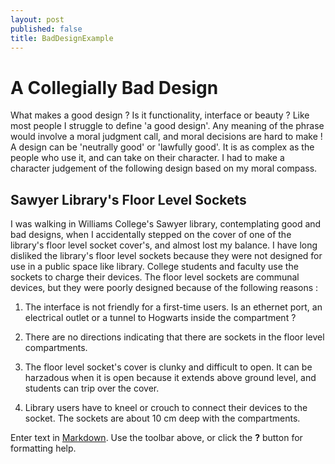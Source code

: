 ```yaml
---
layout: post
published: false
title: BadDesignExample
---
```

# **A Collegially Bad Design**

What makes a good design ? Is it functionality, interface or beauty ? Like most people I struggle to define 'a good design'. Any meaning of the phrase would involve a moral judgment call, and moral decisions are hard to make ! A design can be 'neutrally good' or 'lawfully good'. It is as complex as the people who use it, and can take on their character. I had to make a character judgement of the following design based on my moral compass.

## Sawyer Library's Floor Level Sockets

I was walking in Williams College's Sawyer library, contemplating good and bad designs, when I accidentally stepped on the cover of one of the library's  floor level socket cover's, and almost lost my balance. I have long disliked the library's floor level sockets because they were not designed for use in a public space like library. College students and faculty use the sockets to charge their devices. The floor level sockets are communal devices, but they were poorly designed because of the following reasons :

1. The interface is not friendly for a first-time users. Is an ethernet port, an electrical outlet or a tunnel to Hogwarts inside the compartment ?

2. There are no directions indicating that there are sockets in the floor level compartments. 

3. The floor level socket's cover is clunky and difficult to open. It can be harzadous when it is open because it extends above ground level, and students can trip over the cover.

4. Library users have to kneel or crouch to connect their devices to the socket. The sockets are about 10 cm deep with the compartments.










Enter text in [Markdown](http://daringfireball.net/projects/markdown/). Use the toolbar above, or click the **?** button for formatting help.
